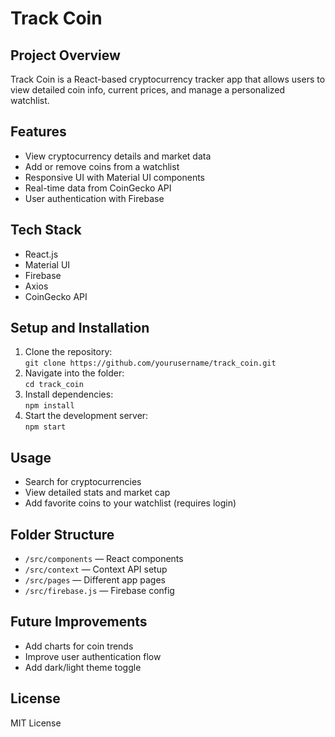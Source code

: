 # Track Coin

## Project Overview

Track Coin is a React-based cryptocurrency tracker app that allows users to view detailed coin info, current prices, and manage a personalized watchlist.

## Features

- View cryptocurrency details and market data
- Add or remove coins from a watchlist
- Responsive UI with Material UI components
- Real-time data from CoinGecko API
- User authentication with Firebase

## Tech Stack

- React.js
- Material UI
- Firebase
- Axios
- CoinGecko API

## Setup and Installation

1. Clone the repository:  
   `git clone https://github.com/yourusername/track_coin.git`
2. Navigate into the folder:  
   `cd track_coin`
3. Install dependencies:  
   `npm install`
4. Start the development server:  
   `npm start`

## Usage

- Search for cryptocurrencies
- View detailed stats and market cap
- Add favorite coins to your watchlist (requires login)

## Folder Structure

- `/src/components` — React components
- `/src/context` — Context API setup
- `/src/pages` — Different app pages
- `/src/firebase.js` — Firebase config

## Future Improvements

- Add charts for coin trends
- Improve user authentication flow
- Add dark/light theme toggle

## License

MIT License
